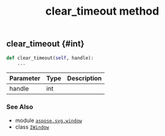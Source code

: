 ﻿---
title: clear_timeout method
second_title: Aspose.SVG for Python via .NET API References
description: 
type: docs
weight: 70
url: /python-net/aspose.svg.window/iwindow/clear_timeout/
is_root: false
---

## clear_timeout {#int}





```python
def clear_timeout(self, handle):
    ...
```


| Parameter | Type | Description |
| :- | :- | :- |
| handle | int |  |



### See Also
* module [`aspose.svg.window`](../../)
* class [`IWindow`](/svg/python-net/aspose.svg.window/iwindow)
